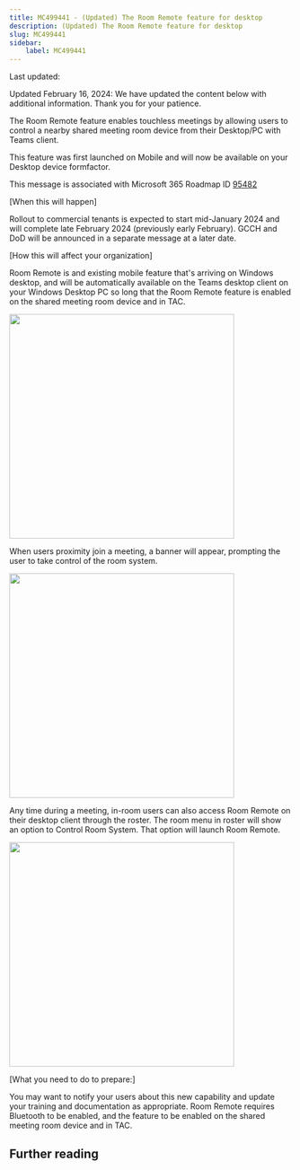 ```yaml
---
title: MC499441 - (Updated) The Room Remote feature for desktop
description: (Updated) The Room Remote feature for desktop
slug: MC499441
sidebar:
    label: MC499441
---
```



Last updated: 

<p style="">Updated February 16, 2024: We have updated the content below with additional information. Thank you for your patience.</p><p style="">The Room Remote feature enables touchless meetings by allowing users to control a nearby shared meeting room device from their Desktop/PC with Teams client.
</p><p style="">This feature was first launched on Mobile and will now be available on your Desktop device formfactor.</p><p>This message is associated with Microsoft 365 Roadmap ID <a href="https://www.microsoft.com/microsoft-365/roadmap?filters=&amp;searchterms=95482" target="_blank">95482</a></p><p>[When this will happen]</p><p>Rollout to commercial tenants is expected to start mid-January 2024 and will complete late February 2024 (previously early February). GCCH and DoD will be announced in a separate message at a later date.</p><p>[How this will affect your organization]</p><p>Room Remote is and existing mobile feature that's arriving on Windows desktop, and will be automatically available on the Teams desktop client on your Windows Desktop PC so long that the Room Remote feature is enabled on the shared meeting room device and in TAC. 
</p><p><img src="https://img-prod-cms-rt-microsoft-com.akamaized.net/cms/api/am/imageFileData/RW1fJYX?ver=fd07" style="width: 400px;"><br></p><p>When users proximity join a meeting, a banner will appear, prompting the user to take control of the room system. 
</p><p><img src="https://img-prod-cms-rt-microsoft-com.akamaized.net/cms/api/am/imageFileData/RW1fHen?ver=feb5" style="width: 400px;"><br></p><p>Any time during a meeting, in-room users can also access Room Remote on their desktop client through the roster. The room menu in roster will show an option to Control Room System. That option will launch Room Remote.
</p><p><img src="https://img-prod-cms-rt-microsoft-com.akamaized.net/cms/api/am/imageFileData/RW1fCdK?ver=7a1f" style="width: 400px;"><br></p><p>[What you need to do to prepare:]
</p><p>You may want to notify your users about this new capability and update your training and documentation as appropriate. Room Remote requires Bluetooth to be enabled, and the feature to be enabled on the shared meeting room device and in TAC.
</p>

## Further reading

